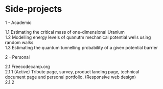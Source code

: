 # Side-projects

1 - Academic 
  
  1.1 Estimating the critical mass of one-dimensional Uranium \
  1.2 Modelling energy levels of quanutm mechanical potential wells using random walks \
  1.3 Estimating the quantum tunnelling probability of a given potential barrier 
 
2 - Personal

  2.1 Freecodecamp.org \
    2.1.1 (Active) Tribute page, survey, product landing page, technical document page and personal portfolio. (Responsive web design) \
    2.1.2
